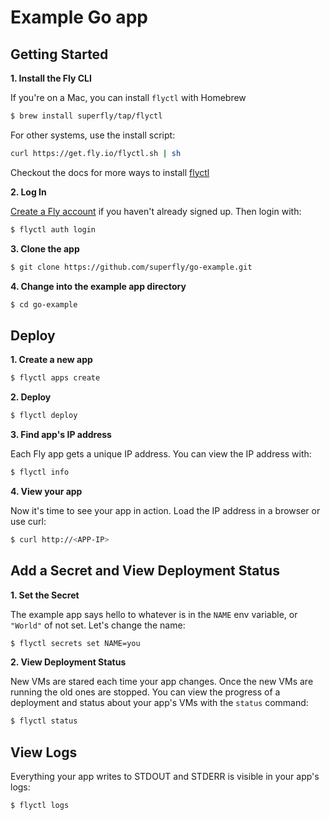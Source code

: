 # Example Go app

## Getting Started

**1. Install the Fly CLI**

If you're on a Mac, you can install `flyctl` with Homebrew 

```bash
$ brew install superfly/tap/flyctl
```

For other systems, use the install script:
```bash
curl https://get.fly.io/flyctl.sh | sh
```

Checkout the docs for more ways to install [flyctl](https://github.com/superfly/flyctl#installation)

**2. Log In**

[Create a Fly account](https://fly.io/app/sign-up) if you haven't already signed up. Then login with:

```bash
$ flyctl auth login
```

**3. Clone the app**
```bash
$ git clone https://github.com/superfly/go-example.git
```

**4. Change into the example app directory**
```bash
$ cd go-example
```

## Deploy

**1. Create a new app**
```bash
$ flyctl apps create
```

**2. Deploy**
```bash
$ flyctl deploy
```

**3. Find app's IP address**

Each Fly app gets a unique IP address. You can view the IP address with:
```bash
$ flyctl info
```

**4. View your app**

Now it's time to see your app in action. Load the IP address in a browser or use curl:

```bash
$ curl http://<APP-IP>
```

## Add a Secret and View Deployment Status

**1. Set the Secret**

The example app says hello to whatever is in the `NAME` env variable, or `"World"` of not set. Let's change the name:

```bash
$ flyctl secrets set NAME=you
```

**2. View Deployment Status**

New VMs are stared each time your app changes. Once the new VMs are running the old ones are stopped. You can view the progress of a deployment and status about your app's VMs with the `status` command:

```bash
$ flyctl status
```

## View Logs

Everything your app writes to STDOUT and STDERR is visible in your app's logs:

```bash
$ flyctl logs
```
